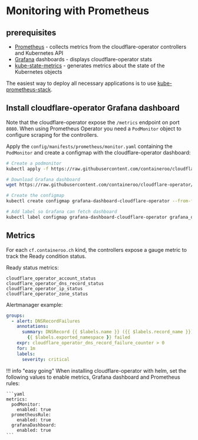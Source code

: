 # Monitoring with Prometheus

## prerequisites

- [Prometheus](https://github.com/prometheus-community/helm-charts/tree/main/charts/prometheus) - collects metrics from the cloudflare-operator controllers and Kubernetes API
- [Grafana](https://github.com/grafana/helm-charts/tree/main/charts/grafana) dashboards - displays cloudflare-operator stats
- [kube-state-metrics](https://github.com/prometheus-community/helm-charts/tree/main/charts/kube-state-metrics) - generates metrics about the state of the Kubernetes objects

The easiest way to deploy all necessary applications is to use [kube-prometheus-stack](https://github.com/prometheus-community/helm-charts/tree/main/charts/kube-prometheus-stack).

## Install cloudflare-operator Grafana dashboard

Note that the cloudflare-operator expose the `/metrics` endpoint on port `8080`. When using Prometheus Operator you need a `PodMonitor` object to configure scraping for the controllers.

Apply the `config/manifests/prometheus/monitor.yaml` containing the `PodMonitor` and create a configmap with the cloudflare-operator dashboard:

```bash
# Create a podmonitor
kubectl apply -f https://raw.githubusercontent.com/containeroo/cloudflare-operator/master/config/manifests/prometheus/monitor.yaml

# Download Grafana dashboard
wget https://raw.githubusercontent.com/containeroo/cloudflare-operator/master/config/manifests/grafana/dashboards/overview.json -O /tmp/grafana-dashboard-cloudflare-operator.json

# Create the configmap
kubectl create configmap grafana-dashboard-cloudflare-operator --from-file=/tmp/grafana-dashboard-cloudflare-operator.json

# Add label so Grafana can fetch dashboard
kubectl label configmap grafana-dashboard-cloudflare-operator grafana_dashboard="1"
```

## Metrics

For each `cf.containeroo.ch` kind, the controllers expose a gauge metric to track the Ready condition status.

Ready status metrics:

```text
cloudflare_operator_account_status
cloudflare_operator_dns_record_status
cloudflare_operator_ip_status
cloudflare_operator_zone_status
```

Alertmanager example:

```yaml
groups:
  - alert: DNSRecordFailures
    annotations:
      summary: DNSRecord {{ $labels.name }} ({{ $labels.record_name }}) in namespace
        {{ $labels.exported_namespace }} failed
    expr: cloudflare_operator_dns_record_failure_counter > 0
    for: 1m
    labels:
      severity: critical
```

!!! info "easy going"
    When installing cloudflare-operator with helm, set the following values to enable metrics, Grafana dashboard and Prometheus rules:

    ```yaml
    metrics:
      podMonitor:
        enabled: true
      prometheusRule:
        enabled: true
      grafanaDashboard:
        enabled: true
    ```
